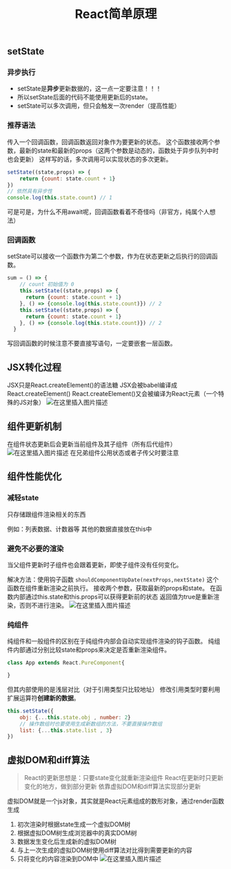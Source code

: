 ﻿---
title: React简单原理
---
## setState

### 异步执行

+ setState是**异步**更新数据的，这一点一定要注意！！！
+ 所以setState后面的代码不能使用更新后的state。
+ setState可以多次调用，但只会触发一次render（提高性能）

### 推荐语法

传入一个回调函数，回调函数返回对象作为要更新的状态。
这个函数接收两个参数，最新的state和最新的props（这两个参数是动态的，函数处于异步队列中时也会更新）
这样写的话，多次调用可以实现状态的多次更新。

```javascript
setState((state,props) => {
	return {count: state.count + 1}
})
// 依然具有异步性
console.log(this.state.count) // 1
```

可是可是，为什么不用await呢，回调函数看着不奇怪吗（非官方，纯属个人想法）

### 回调函数

setState可以接收一个函数作为第二个参数，作为在状态更新之后执行的回调函数。

```javascript
sum = () => {
    // count 初始值为 0
    this.setState((state,props) => {
      return {count: state.count + 1}
    }, () => {console.log(this.state.count)}) // 2
    this.setState((state,props) => {
      return {count: state.count + 1}
    }, () => {console.log(this.state.count)}) // 2
  }
```

写回调函数的时候注意不要直接写语句，一定要嵌套一层函数。

## JSX转化过程

JSX只是React.createElement()的语法糖
JSX会被babel编译成React.createElement()
React.createElement()又会被编译为React元素（一个特殊的JS对象）
![在这里插入图片描述](https://img-blog.csdnimg.cn/1f076391b593455aba30dc2bb1ca167a.png)

## 组件更新机制

在组件状态更新后会更新当前组件及其子组件（所有后代组件）
![在这里插入图片描述](https://img-blog.csdnimg.cn/f222130b4968433cb575806f492c1b33.png)
在兄弟组件公用状态或者子传父时要注意

## 组件性能优化

### 减轻state

只存储跟组件渲染相关的东西

例如：列表数据、计数器等
其他的数据直接放在this中

### 避免不必要的渲染

当父组件更新时子组件也会跟着更新，即使子组件没有任何变化。

解决方法：使用钩子函数 ``shouldComponentUpDate(nextProps,nextState)``
这个函数在组件重新渲染之前执行。
接收两个参数，获取最新的props和state。
在函数内部通过this.state和this.props可以获得更新前的状态
返回值为true是重新渲染，否则不进行渲染。
![在这里插入图片描述](https://img-blog.csdnimg.cn/343416b1bb4f4c13905debace59d28d7.png)

### 纯组件

纯组件和一般组件的区别在于纯组件内部会自动实现组件渲染的钩子函数。
纯组件内部通过分别比较state和props来决定是否重新渲染组件。

```javascript
class App extends React.PureComponent{

}
```

但其内部使用的是浅层对比（对于引用类型只比较地址）
修改引用类型时要利用扩展运算符**创建新的数据**。

```javascript
this.setState({
	obj: {...this.state.obj , number: 2}
	// 操作数组时也要使用生成新数组的方法，不要直接操作数组
	list: {...this.state.list , 3}
})
```

## 虚拟DOM和diff算法

> React的更新思想是：只要state变化就重新渲染组件
> React在更新时只更新变化的地方，做到部分更新
> 依靠虚拟DOM和diff算法实现部分更新

虚拟DOM就是一个js对象，其实就是React元素组成的数形对象，通过render函数生成

1. 初次渲染时根据state生成一个虚拟DOM树
2. 根据虚拟DOM树生成浏览器中的真实DOM树
3. 数据发生变化后生成新的虚拟DOM树
4. 与上一次生成的虚拟DOM树使用diff算法对比得到需要更新的内容
5. 只将变化的内容渲染到DOM中
   ![在这里插入图片描述](https://img-blog.csdnimg.cn/8fc506a73d5b4ee5aeb36e46456c16ba.png)
